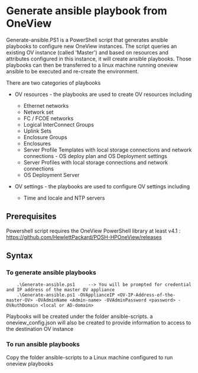 # Generate ansible playbook from OneView

Generate-ansible.PS1 is a PowerShell script that generates ansible playbooks to configure new OneView instances. The script queries an existing OV instance (called 'Master') and based on resources and attributes configured in this instance, it will create ansible playbooks. Those playbooks can then be transferred to a linux machine running oneview ansible to be executed and re-create the environment. 

There are two categories of playbooks
* OV resources - the playbooks are used to create OV resources including
    * Ethernet networks
    * Network set
    * FC / FCOE networks
    * Logical InterConnect Groups
    * Uplink Sets
    * Enclosure Groups
    * Enclosures
    * Server Profile Templates with local storage connections and network connections - OS deploy plan and OS Deployment settings
    * Server Profiles with local storage connections and network connections
    * OS Deployment Server

* OV settings - the playbooks are used to configure OV settings including  
    * Time and locale and NTP servers



## Prerequisites
Powershell script requires the OneView PowerShell library at least v4.1 : https://github.com/HewlettPackard/POSH-HPOneView/releases


## Syntax

### To generate ansible playbooks

```
    .\Generate-ansible.ps1     --> You will be prompted for credential and IP address of the master OV appliance
    .\Generate-ansible.ps1 -OVApplianceIP <OV-IP-Address-of-the-master-OV> -OVAdminName <Admin-name> -OVAdminPassword <password> -OVAuthDomain <local or AD-domain>

```
Playbooks will be created under the folder ansible-scripts. a oneview_config.json will also be created to provide information to access to the destination OV instance

### To run ansible playbooks
Copy the folder ansible-scripts to a Linux machine configured to run oneview playbooks
